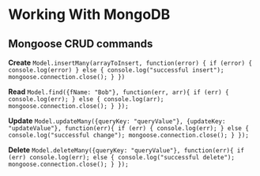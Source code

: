 # Working With MongoDB

## Mongoose CRUD commands

**Create**
`Model.insertMany(arrayToInsert, function(error) {
  if (error) {
    console.log(error)
  } else {
    console.log("successful insert");
    mongoose.connection.close();
  }
})`

**Read**
`Model.find({fName: "Bob"}, function(err, arr){
   if (err) {
     console.log(err);
   } else {
     console.log(arr);
     mongoose.connection.close();
   }
 });`

**Update**
`Model.updateMany({queryKey: "queryValue"}, {updateKey: "updateValue"}, function(err){
  if (err) {
    console.log(err);
  } else {
    console.log("successful change");
    mongoose.connection.close();
  }
});`

**Delete**
`Model.deleteMany({queryKey: "queryValue"}, function(err){
  if (err) console.log(err);
  else {
    console.log("successful delete");
    mongoose.connection.close();
  }
});`
